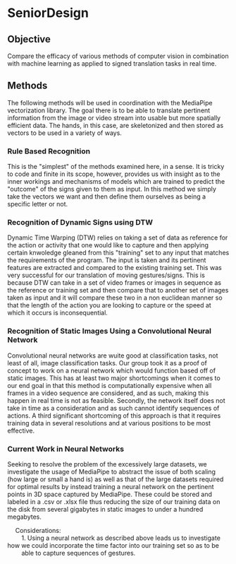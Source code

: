 # SeniorDesign

## Objective 
Compare the efficacy of various methods of computer vision in combination with machine learning as applied to signed translation tasks in real time. 
## Methods 
The following methods will be used in coordination with the MediaPipe vectorization library. The 
goal there is to be able to translate pertinent information from the image or video stream into 
usable but more spatially efficient data. The hands, in this case, are skeletonized and then 
stored as vectors to be used in a variety of ways. 
### Rule Based Recognition 
This is the "simplest" of the methods examined here, in a sense. It is tricky to code and finite in its scope, however, provides us with insight as 
to the inner workings and mechanisms of models which are trained to predict the "outcome" of the signs given to them as input. In this method we 
simply take the vectors we want and then define them ourselves as being a specific letter or not. 
### Recognition of Dynamic Signs using DTW 
Dynamic Time Warping (DTW) relies on taking a set of data as reference for the action or activity that one would like to capture and then applying 
certain knwoledge gleaned from this "training" set to any input that matches the requirements of the program. The input is taken and its pertinent 
features are extracted and compared to the existing training set. This was very successful for our translation of moving gestures/signs. This is 
because DTW can take in a set of video frames or images in sequence as the reference or training set and then compare that to another set of images 
taken as input and it will compare these two in a non euclidean manner so that the length of the action you are looking to capture or the speed at 
which it occurs is inconsequential. 
### Recognition of Static Images Using a Convolutional Neural Network 
Convolutional neural networks are wuite good at classification tasks, not least of all, image classification tasks. Our group took it as a proof of 
concept to work on a neural network which would function based off of static images. This has at least two major shortcomings when it comes to our 
end goal in that this method is computationally expensive when all frames in a video sequence are considered, and as such, making this happen in 
real time is not as feasible. Secondly, the network itself does not take in time as a consideration and as such cannot identify sequences of actions. 
A third significant shortcoming of this approach is that it requires training data in several resolutions and at various positions to be most effective. 
### Current Work in Neural Networks 
Seeking to resolve the problem of the excessively large datasets, we investigate the usage of MediaPipe to abstract the issue of both scaling (how large or 
small a hand is) as well as that of the large datasets required for optimal results by instead training a neural network on the pertinent points in 3D space 
captured by MediaPipe. These could be stored and labeled in a .csv or .xlsx file thus reducing the size of our training data on the disk from several gigabytes 
in static images to under a hundred megabytes.  <br> 

&emsp; Considerations: <br>
&emsp;&emsp; 1. Using a neural network as described above leads us to investigate how we could incorporate the time factor into our training set so as to be 
&emsp;&emsp; able to capture sequences of gestures. 
